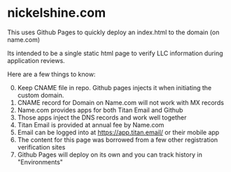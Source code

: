 # nickelshine.com

This uses Github Pages to quickly deploy an index.html to the domain (on name.com)

Its intended to be a single static html page to verify LLC information during application reviews.

Here are a few things to know:

0. Keep CNAME file in repo. Github pages injects it when initiating the custom domain.
1. CNAME record for Domain on Name.com will not work with MX records
2. Name.com provides apps for both Titan Email and Github
3. Those apps inject the DNS records and work well together 
4. Titan Email is provided at annual fee by Name.com
5. Email can be logged into at https://app.titan.email/ or their mobile app
6. The content for this page was borrowed from a few other registration verification sites
7. Github Pages will deploy on its own and you can track history in "Environments"
